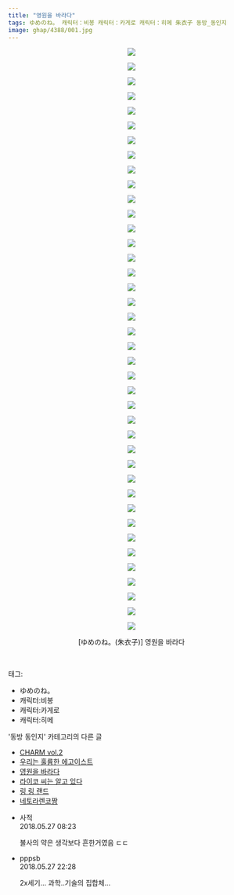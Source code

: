 ```yaml
---
title: "영원을 바라다"
tags: ゆめのね。 캐릭터：비봉 캐릭터：카게로 캐릭터：히메 朱衣子 동방_동인지
image: ghap/4388/001.jpg
---
```

<div class="article">
<p style="text-align: center; clear: none; float: none;"><img src="{{ site.nasurl }}/ghap/4388/001.jpg"/></p>
<p style="text-align: center; clear: none; float: none;"><img src="{{ site.nasurl }}/ghap/4388/002.jpg"/></p>
<p style="text-align: center; clear: none; float: none;"><img src="{{ site.nasurl }}/ghap/4388/003.jpg"/></p>
<p style="text-align: center; clear: none; float: none;"><img src="{{ site.nasurl }}/ghap/4388/004.jpg"/></p>
<p style="text-align: center; clear: none; float: none;"><img src="{{ site.nasurl }}/ghap/4388/005.jpg"/></p>
<p style="text-align: center; clear: none; float: none;"><img src="{{ site.nasurl }}/ghap/4388/006.jpg"/></p>
<p style="text-align: center; clear: none; float: none;"><img src="{{ site.nasurl }}/ghap/4388/007.jpg"/></p>
<p style="text-align: center; clear: none; float: none;"><img src="{{ site.nasurl }}/ghap/4388/008.jpg"/></p>
<p style="text-align: center; clear: none; float: none;"><img src="{{ site.nasurl }}/ghap/4388/009.jpg"/></p>
<p style="text-align: center; clear: none; float: none;"><img src="{{ site.nasurl }}/ghap/4388/010.jpg"/></p>
<p style="text-align: center; clear: none; float: none;"><img src="{{ site.nasurl }}/ghap/4388/011.jpg"/></p>
<p style="text-align: center; clear: none; float: none;"><img src="{{ site.nasurl }}/ghap/4388/012.jpg"/></p>
<p style="text-align: center; clear: none; float: none;"><img src="{{ site.nasurl }}/ghap/4388/013.jpg"/></p>
<p style="text-align: center; clear: none; float: none;"><img src="{{ site.nasurl }}/ghap/4388/014.jpg"/></p>
<p style="text-align: center; clear: none; float: none;"><img src="{{ site.nasurl }}/ghap/4388/015.jpg"/></p>
<p style="text-align: center; clear: none; float: none;"><img src="{{ site.nasurl }}/ghap/4388/016.jpg"/></p>
<p style="text-align: center; clear: none; float: none;"><img src="{{ site.nasurl }}/ghap/4388/017.jpg"/></p>
<p style="text-align: center; clear: none; float: none;"><img src="{{ site.nasurl }}/ghap/4388/018.jpg"/></p>
<p style="text-align: center; clear: none; float: none;"><img src="{{ site.nasurl }}/ghap/4388/019.jpg"/></p>
<p style="text-align: center; clear: none; float: none;"><img src="{{ site.nasurl }}/ghap/4388/020.jpg"/></p>
<p style="text-align: center; clear: none; float: none;"><img src="{{ site.nasurl }}/ghap/4388/021.jpg"/></p>
<p style="text-align: center; clear: none; float: none;"><img src="{{ site.nasurl }}/ghap/4388/022.jpg"/></p>
<p style="text-align: center; clear: none; float: none;"><img src="{{ site.nasurl }}/ghap/4388/023.jpg"/></p>
<p style="text-align: center; clear: none; float: none;"><img src="{{ site.nasurl }}/ghap/4388/024.jpg"/></p>
<p style="text-align: center; clear: none; float: none;"><img src="{{ site.nasurl }}/ghap/4388/025.jpg"/></p>
<p style="text-align: center; clear: none; float: none;"><img src="{{ site.nasurl }}/ghap/4388/026.jpg"/></p>
<p style="text-align: center; clear: none; float: none;"><img src="{{ site.nasurl }}/ghap/4388/027.jpg"/></p>
<p style="text-align: center; clear: none; float: none;"><img src="{{ site.nasurl }}/ghap/4388/028.jpg"/></p>
<p style="text-align: center; clear: none; float: none;"><img src="{{ site.nasurl }}/ghap/4388/029.jpg"/></p>
<p style="text-align: center; clear: none; float: none;"><img src="{{ site.nasurl }}/ghap/4388/030.jpg"/></p>
<p style="text-align: center; clear: none; float: none;"><img src="{{ site.nasurl }}/ghap/4388/031.jpg"/></p>
<p style="text-align: center; clear: none; float: none;"><img src="{{ site.nasurl }}/ghap/4388/032.jpg"/></p>
<p style="text-align: center; clear: none; float: none;"><img src="{{ site.nasurl }}/ghap/4388/033.jpg"/></p>
<p style="text-align: center; clear: none; float: none;"><img src="{{ site.nasurl }}/ghap/4388/034.jpg"/></p>
<p style="text-align: center; clear: none; float: none;"><img src="{{ site.nasurl }}/ghap/4388/035.jpg"/></p>
<p style="text-align: center; clear: none; float: none;"><img src="{{ site.nasurl }}/ghap/4388/036.jpg"/></p>
<p style="text-align: center; clear: none; float: none;"><img src="{{ site.nasurl }}/ghap/4388/037.jpg"/></p>
<p style="text-align: center; clear: none; float: none;"><img src="{{ site.nasurl }}/ghap/4388/038.jpg"/></p>
<p style="text-align: center; clear: none; float: none;"><img src="{{ site.nasurl }}/ghap/4388/039.jpg"/></p>
<p style="text-align: center; clear: none; float: none;"><img src="{{ site.nasurl }}/ghap/4388/040.jpg"/></p>
<p style="text-align: center; clear: none; float: none;">[ゆめのね。(朱衣子)] 영원을 바라다</p>
<p><br/></p>
</div><div class="tagTrail">
<p>태그: </p>
<ul>
<li>ゆめのね。</li>
<li>캐릭터:비봉</li>
<li>캐릭터:카게로</li>
<li>캐릭터:히메</li>
</ul>
</div><div class="another">
<p>'동방 동인지' 카테고리의 다른 글</p>
<ul>
<li><a href="/2018-05-28-ghap_4393">CHARM vol.2</a></li>
<li><a href="/2018-05-27-ghap_4389">우리는 훌륭한 에고이스트</a></li>
<li><a href="/2018-05-27-ghap_4388">영원을 바라다</a></li>
<li><a href="/2018-05-26-ghap_4384">라이코 씨는 알고 있다</a></li>
<li><a href="/2018-05-26-ghap_4383">링 링 랜드</a></li>
<li><a href="/2018-05-21-ghap_4379">네토라렌코짱</a></li>
</ul>
</div><div class="cb_module cb_fluid">
<div class="cb_wrt cb_profile">
<div class="comment">
<ul>
<li class="cb_thumb_off" id="comment15262522">
<div class="cb_comment_area">
<div class="cb_info_area">
<div class="cb_section">
<span class="cb_nick_name">사적</span>
</div>
<div class="cb_section">
<span class="cb_date">2018.05.27 08:23 </span>
</div>
</div>
<div class="cb_dsc_comment">
<p class="cb_dsc">
											불사의 약은 생각보다 흔한거였음 ㄷㄷ
										</p>
</div>
</div></li>
<li class="cb_thumb_off" id="comment15262698">
<div class="cb_comment_area">
<div class="cb_info_area">
<div class="cb_section">
<span class="cb_nick_name">pppsb</span>
</div>
<div class="cb_section">
<span class="cb_date">2018.05.27 22:28 </span>
</div>
</div>
<div class="cb_dsc_comment">
<p class="cb_dsc">
											2x세기... 과학..기술의 집합체...
										</p>
</div>
</div></li>
</ul>
</div>
</div><!-- commentList close -->
</div>